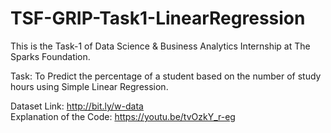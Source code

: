 # TSF-GRIP-Task1-LinearRegression
This is the Task-1 of Data Science &amp; Business Analytics Internship at The Sparks Foundation. <br />

Task: To Predict the percentage of a student based on the number of study hours using Simple Linear Regression. <br />

Dataset Link: http://bit.ly/w-data <br />
Explanation of the Code: https://youtu.be/tvOzkY_r-eg
